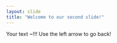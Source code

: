 ```yaml
---
layout: slide
title: "Welcome to our second slide!"
---
```

Your text ~!!!
Use the left arrow to go back!
